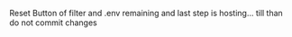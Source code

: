 Reset Button of filter and .env remaining and last step is hosting... till than do not commit changes
